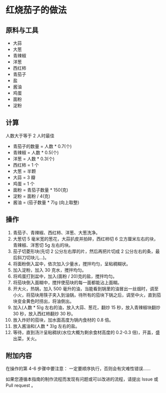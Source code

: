# 红烧茄子的做法

## 原料与工具

- 大蒜
- 大葱
- 青辣椒
- 洋葱
- 西红柿
- 青茄子
- 盐
- 酱油
- 鸡蛋
- 面粉
- 淀粉

## 计算

人数大于等于 2 人时最佳

- 青茄子的数量 = 人数 * 0.7(个)
- 青辣椒 = 人数 * 0.5(个)
- 洋葱 = 人数 * 0.3(个)
- 西红柿 = 1 个
- 大葱 = 半颗
- 大蒜 = 3 瓣
- 鸡蛋 = 1 个
- 面粉 = 青茄子数量 * 150(克)
- 淀粉 = 面粉 / 4(克)
- 酱油 = (茄子数量 * 7)g (向上取整)

## 操作

1. 青茄子、青辣椒、西红柿、洋葱、大葱洗净。
2. 大葱切 5 毫米宽的葱花，大蒜扒皮并拍碎，西红柿切 6 立方厘米左右的块，青辣椒、洋葱切 5g 左右的块。
3. 茄子切菱形块(先切 2 公分左右厚的片，然后再把片切成 2 公分左右的条，最后斜刀切块儿...)。
4. 将面粉倒入盆中，依次加入少量水，搅拌均匀，呈粘稠糊状。
5. 加入淀粉，加入 30 克水，搅拌均匀。
6. 将鸡蛋打到盆中，加入(面粉 / 20)克的盐，搅拌均匀。
7. 将茄块倒入面糊中，搅拌使茄块的每一面都能沾上面糊。
8. 开大火，热锅，加入 500 毫升的油，当能看到锅里的油冒出一丝烟时，调至小火，将茄块用筷子夹入到油锅，待所有的茄块下锅之后，调至中火，直到茄块变金黄色时捞出，将油倒出。
9. 加入(人数 * 5)g 左右的油，放入大蒜、葱花，翻炒 15 秒，放入青辣椒块翻炒 30 秒，放入西红柿翻炒 30 秒。
10. 放入炸好的茄块，加水面高度为锅内食材的 0.8 倍。
11. 放入酱油和(人数 * 3)g 左右的盐。
12. 等待，直到汤汁呈粘稠状(水位大概为剩余食材高度的 0.2-0.3 倍)，开盖，盛出菜，关火。

## 附加内容

在操作的第 4-6 步骤中要注意：
一定要顺序执行，否则会有灾难性错误......

如果您遵循本指南的制作流程而发现有问题或可以改进的流程，请提出 Issue 或 Pull request 。
